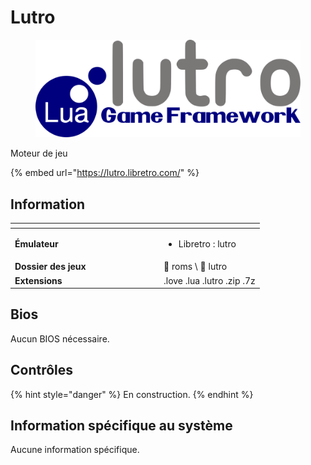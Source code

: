 # Lutro

<div align="left">

<figure><img src="https://raw.githubusercontent.com/fabricecaruso/es-theme-carbon/52ff37c9e265587d006945a2ba695b5a962b3a3d/art/logos/lutro.svg" alt=""><figcaption></figcaption></figure>

</div>

Moteur de jeu

{% embed url="https://lutro.libretro.com/" %}

## Information

<table data-header-hidden><thead><tr><th width="224"></th><th></th></tr></thead><tbody><tr><td><strong>Émulateur</strong></td><td><ul><li>Libretro : lutro</li></ul></td></tr><tr><td><strong>Dossier des jeux</strong></td><td><span data-gb-custom-inline data-tag="emoji" data-code="1f4c2">📂</span> roms \ <span data-gb-custom-inline data-tag="emoji" data-code="1f4c2">📂</span> lutro</td></tr><tr><td><strong>Extensions</strong></td><td>.love .lua .lutro .zip .7z</td></tr></tbody></table>

## Bios

Aucun BIOS nécessaire.

## Contrôles

{% hint style="danger" %}
En construction.
{% endhint %}

## Information spécifique au système

Aucune information spécifique.
